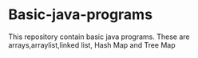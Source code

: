 # Basic-java-programs
This repository contain basic java programs.
These are arrays,arraylist,linked list, Hash Map and Tree Map
